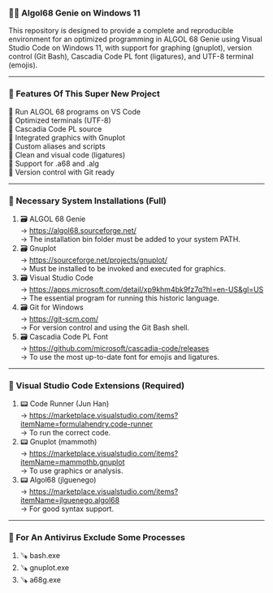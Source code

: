 ### 🧑‍💻 Algol68 Genie on Windows 11
This repository is designed to provide a complete and reproducible environment for an optimized programming in ALGOL 68 Genie using Visual Studio Code on Windows 11, with support for graphing (gnuplot), version control (Git Bash), Cascadia Code PL font (ligatures), and UTF-8 terminal (emojis).     

---

### 🗽 Features Of This Super New Project   
🎯 Run ALGOL 68 programs on VS Code         
🎯 Optimized terminals (UTF-8)          
🎯 Cascadia Code PL source      
🎯 Integrated graphics with Gnuplot          
🎯 Custom aliases and scripts        
🎯 Clean and visual code (ligatures)        
🎯 Support for .a68 and .alg        
🎯 Version control with Git ready              

---

### 📝 Necessary System Installations (Full)         
1. 🗃️ ALGOL 68 Genie           
→ https://algol68.sourceforge.net/         
→ The installation bin folder must be added to your system PATH.         
2. 🗃️ Gnuplot      
→ https://sourceforge.net/projects/gnuplot/         
→ Must be installed to be invoked and executed for graphics.          
3. 🗃️ Visual Studio Code        
→ https://apps.microsoft.com/detail/xp9khm4bk9fz7q?hl=en-US&gl=US         
→ The essential program for running this historic language.      
4. 🗃️ Git for Windows        
→ https://git-scm.com/    
→ For version control and using the Git Bash shell.         
5. 🗃️ Cascadia Code PL Font     
→ https://github.com/microsoft/cascadia-code/releases        
→ To use the most up-to-date font for emojis and ligatures.      

---

### 👀 Visual Studio Code Extensions (Required)          
1. 📟 Code Runner (Jun Han)         
→ https://marketplace.visualstudio.com/items?itemName=formulahendry.code-runner             
→ To run the correct code.          
2. 📟 Gnuplot (mammoth)            
→ https://marketplace.visualstudio.com/items?itemName=mammothb.gnuplot         
→ To use graphics or analysis.            
3. 📟 Algol68 (jlguenego)       
→ https://marketplace.visualstudio.com/items?itemName=jlguenego.algol68           
→ For good syntax support.        

---

### 🫸 For An Antivirus Exclude Some Processes         
1. 🪚 bash.exe     
2. 🪚 gnuplot.exe        
3. 🪚 a68g.exe       
